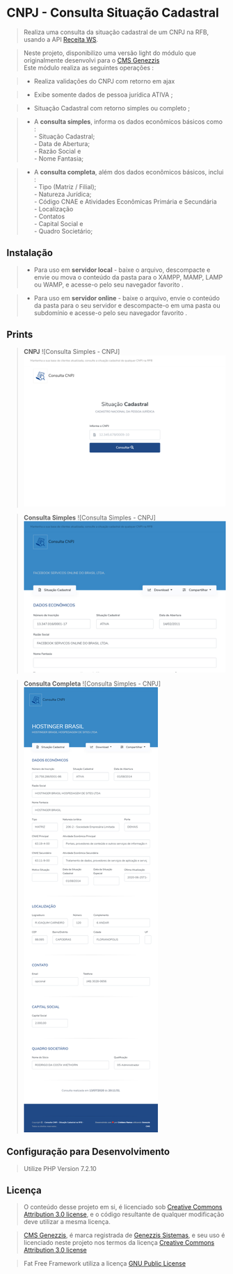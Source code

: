 # CNPJ - Consulta Situação Cadastral
>  Realiza uma consulta da situação cadastral de um CNPJ na RFB, usando a API [Receita WS]( https://receitaws.com.br/api ).

> Neste projeto, disponibilizo uma versão light do módulo que originalmente desenvolvi para o [CMS Genezzis]( https://genezzis.com/cms ) <br>Este módulo realiza as seguintes operações :

> * Realiza validações do CNPJ com retorno em ajax 

> * Exibe somente dados de pessoa jurídica ATIVA ;

> * Situação Cadastral com retorno simples ou completo ;

> * A **consulta simples**, informa os dados econômicos básicos como : <br> - Situação Cadastral;<br>- Data de Abertura; <br>- Razão Social e <br>- Nome Fantasia;

> * A **consulta completa**, além dos dados econômicos básicos, inclui : <br> - Tipo (Matriz / Filial);<br>- Natureza Jurídica; <br>- Código CNAE e Atividades Econômicas Primária e Secundária <br>- Localização<br>- Contatos<br>- Capital Social e<br>- Quadro Societário;

## Instalação

> * Para uso em **servidor local** - baixe o arquivo, descompacte e envie ou mova o conteúdo da pasta para o XAMPP, MAMP, LAMP ou WAMP, e acesse-o pelo seu navegador favorito .

> * Para uso em **servidor online** - baixe o arquivo, envie o conteúdo da pasta para o seu servidor e descompacte-o em uma pasta ou subdomínio e acesse-o pelo seu navegador favorito .

## Prints

> **CNPJ**
![Consulta Simples - CNPJ]![alt text](https://raw.githubusercontent.com/CSR4mos/cnpj-consulta-situacao-cadastral/master/src/prints/01-print_consulta.png)

> **Consulta Simples**
![Consulta Simples - CNPJ]![alt text](https://github.com/CSR4mos/cnpj-consulta-situacao-cadastral/blob/master/src/prints/02-print_resultado_simples.png)

> **Consulta Completa**
![Consulta Simples - CNPJ]![alt text](https://raw.githubusercontent.com/CSR4mos/cnpj-consulta-situacao-cadastral/master/src/prints/03-print_resultado_completo.png)

## Configuração para Desenvolvimento

> Utilize PHP Version 7.2.10

## Licença

>O conteúdo desse projeto em si, é licenciado sob [Creative Commons Attribution 3.0 license](https://creativecommons.org/licenses/by/4.0/legalcode.pt), e o código resultante de qualquer modificação deve utilizar a mesma licença.

> [CMS Genezzis]( https://genezzis.com/cms ), é marca registrada de [ Genezzis Sistemas]( https://genezzis.com/sistemas ), e seu uso é licenciado neste projeto nos termos da licença [Creative Commons Attribution 3.0 license](https://creativecommons.org/licenses/by/4.0/legalcode.pt)

> Fat Free Framework utiliza a licença [ GNU Public License ](http://www.gnu.org/licenses/gpl-3.0.html)
